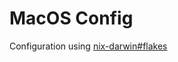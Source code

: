 # MacOS Config

Configuration using [nix-darwin#flakes](https://github.com/LnL7/nix-darwin/?tab=readme-ov-file#flakes)
